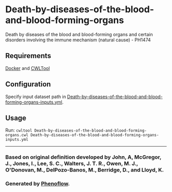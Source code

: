 # Death-by-diseases-of-the-blood-and-blood-forming-organs

Death by diseases of the blood and blood-forming organs and certain disorders involving the immune mechanism (natural cause) - PH1474

## Requirements

[Docker](https://docs.docker.com/install/) and [CWLTool](https://github.com/common-workflow-language/cwltool#install)

## Configuration

Specify input dataset path in [Death-by-diseases-of-the-blood-and-blood-forming-organs-inputs.yml](Death-by-diseases-of-the-blood-and-blood-forming-organs-inputs.yml).

## Usage

Run: `cwltool Death-by-diseases-of-the-blood-and-blood-forming-organs.cwl Death-by-diseases-of-the-blood-and-blood-forming-organs-inputs.yml`

***

### Based on original definition developed by John, A, McGregor, J., Jones, I., Lee, S. C., Walters, J. T. R., Owen, M. J., O'Donovan, M., DelPozo-Banos, M., Berridge, D., and Lloyd, K.
### Generated by [Phenoflow](https://kclhi.org/phenoflow).

